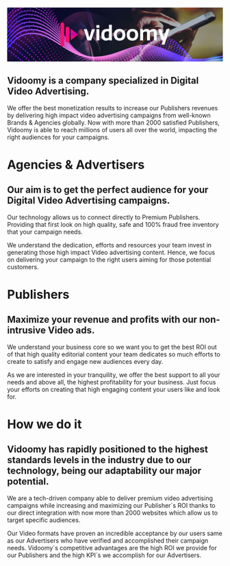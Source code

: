 ![Vidoomy Banner](images/banner_vidoomy.jpeg)

## Vidoomy is a company specialized in Digital Video Advertising.
We offer the best monetization results to increase our Publishers revenues by delivering high impact video advertising campaigns from well-known Brands & Agencies globally.
Now with more than 2000 satisfied Publishers, Vidoomy is able to reach millions of users all over the world, impacting the right audiences for your campaigns.

# Agencies & Advertisers

## Our aim is to get the perfect audience for your Digital Video Advertising campaigns.

Our technology allows us to connect directly to Premium Publishers. Providing that first look on high quality, safe and 100% fraud free inventory that your campaign needs.

We understand the dedication, efforts and resources your team invest in generating those high impact Video advertising content. Hence, we focus on delivering your campaign to the right users aiming for those potential customers.

# Publishers

## Maximize your revenue and profits with our non-intrusive Video ads.

We understand your business core so we want you to get the best ROI out of that high quality editorial content your team dedicates so much efforts to create to satisfy and engage new audiences every day.

As we are interested in your tranquility, we offer the best support to all your needs and above all, the highest profitability for your business. Just focus your efforts on creating that high engaging content your users like and look for.

# How we do it

## Vidoomy has rapidly positioned to the highest standards levels in the industry due to our technology, being our adaptability our major potential.

We are a tech-driven company able to deliver premium video advertising campaigns while increasing and maximizing our Publisher´s ROI thanks to our direct integration with now more than 2000 websites which allow us to target specific audiences.

Our Video formats have proven an incredible acceptance by our users same as our Advertisers who have verified and accomplished their campaign needs. Vidoomy´s competitive advantages are the high ROI we provide for our Publishers and the high KPI´s we accomplish for our Advertisers.
